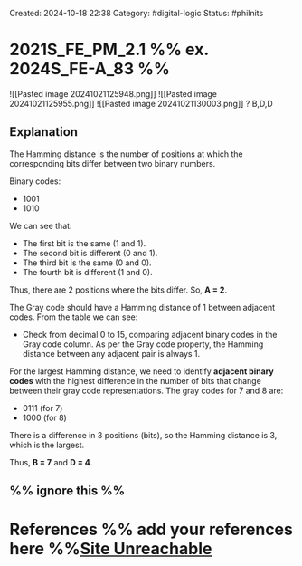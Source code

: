 Created: 2024-10-18 22:38
Category: #digital-logic 
Status: #philnits



# 2021S_FE_PM_2.1 %% ex. 2024S_FE-A_83 %%

![[Pasted image 20241021125948.png]]
![[Pasted image 20241021125955.png]]
![[Pasted image 20241021130003.png]]
? 
B,D,D
## Explanation

The Hamming distance is the number of positions at which the corresponding bits differ between two binary numbers.

Binary codes:

- 1001
- 1010

We can see that:

- The first bit is the same (1 and 1).
- The second bit is different (0 and 1).
- The third bit is the same (0 and 0).
- The fourth bit is different (1 and 0).

Thus, there are 2 positions where the bits differ. So, **A = 2**.

The Gray code should have a Hamming distance of 1 between adjacent codes. From the table we can see:

- Check from decimal 0 to 15, comparing adjacent binary codes in the Gray code column. As per the Gray code property, the Hamming distance between any adjacent pair is always 1.

For the largest Hamming distance, we need to identify **adjacent binary codes** with the highest difference in the number of bits that change between their gray code representations. The gray codes for 7 and 8 are:

- 0111 (for 7)
- 1000 (for 8)

There is a difference in 3 positions (bits), so the Hamming distance is 3, which is the largest.

Thus, **B = 7** and **D = 4**.





%% ignore this %%
---









# References %% add your references here %%[Site Unreachable](https://www.youtube.com/watch?v=P02mJhS9qQ4)
